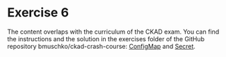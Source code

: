 # Exercise 6

The content overlaps with the curriculum of the CKAD exam. You can find the instructions and the solution in the exercises folder of the GitHub repository bmuschko/ckad-crash-course: [ConfigMap](https://github.com/bmuschko/ckad-crash-course/blob/master/exercises/12-configmap/instructions.md) and [Secret](https://github.com/bmuschko/ckad-crash-course/blob/master/exercises/13-secret/instructions.md).
